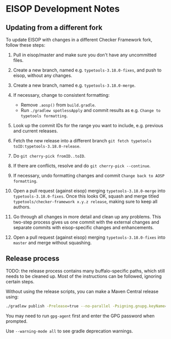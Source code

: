 # EISOP Development Notes

## Updating from a different fork

To update EISOP with changes in a different Checker Framework fork, follow these steps:

1. Pull in eisop/master and make sure you don't have any uncommitted files.

1. Create a new branch, named e.g. `typetools-3.18.0-fixes`, and push to eisop, without any changes.

1. Create a new branch, named e.g. `typetools-3.18.0-merge`.

1. If necessary, change to consistent formatting:
    - Remove `.aosp()` from `build.gradle`.
    - Run `./gradlew spotlessApply` and commit results as e.g. `Change to typetools formatting`.

1. Look up the commit IDs for the range you want to include, e.g. previous and current releases.

1. Fetch the new release into a different branch `git fetch typetools toID:typetools-3.18.0-release`.

1. Do `git cherry-pick fromID..toID`.

1. If there are conflicts, resolve and do `git cherry-pick --continue`.

1. If necessary, undo formatting changes and commit `Change back to AOSP formatting`.

1. Open a pull request (against eisop) merging `typetools-3.18.0-merge` into `typetools-3.18.0-fixes`.
  Once this looks OK, squash and merge titled `typetools/checker-framework x.y.z release`, making
  sure to keep all authors.

1. Go through all changes in more detail and clean up any problems.
  This two-step process gives us one commit with the external changes and separate commits with
  eisop-specific changes and enhancements.

1. Open a pull request (against eisop) merging `typetools-3.18.0-fixes` into `master` and
  merge without squashing.

## Release process

TODO: the release process contains many buffalo-specific paths, which still needs to be cleaned up.
Most of the instructions can be followed, ignoring certain steps.

Without using the release scripts, you can make a Maven Central release using:

````bash
./gradlew publish -Prelease=true --no-parallel -Psigning.gnupg.keyName=wdietl@gmail.com
````

You may need to run `gpg-agent` first and enter the GPG password when prompted.

Use `--warning-mode all` to see gradle deprecation warnings.
